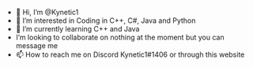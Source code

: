 - 👋 Hi, I’m @Kynetic1
- 👀 I’m interested in Coding in C++, C#, Java and Python
- 🌱 I’m currently learning C++ and Java 
- I’m looking to collaborate on nothing at the moment but you can message me
- 📫 How to reach me on Discord Kynetic1#1406 or through this website

<!---
Kynetic1/Kynetic1 is a ✨ special ✨ repository because its `README.md` (this file) appears on your GitHub profile.
You can click the Preview link to take a look at your changes.
--->
